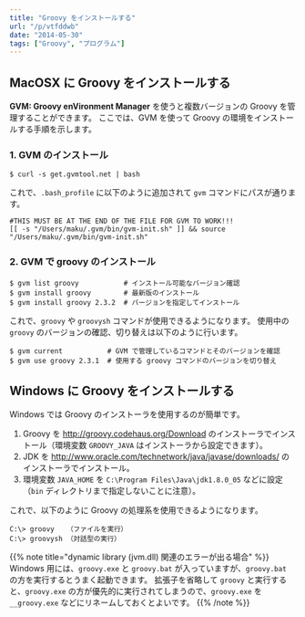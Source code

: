 ```yaml
---
title: "Groovy をインストールする"
url: "/p/vtfddwb"
date: "2014-05-30"
tags: ["Groovy", "プログラム"]
---
```


MacOSX に Groovy をインストールする
----

**GVM: Groovy enVironment Manager** を使うと複数バージョンの Groovy を管理することができます。
ここでは、GVM を使って Groovy の環境をインストールする手順を示します。

### 1. GVM のインストール

```
$ curl -s get.gvmtool.net | bash
```

これで、`.bash_profile` に以下のように追加されて `gvm` コマンドにパスが通ります。

```
#THIS MUST BE AT THE END OF THE FILE FOR GVM TO WORK!!!
[[ -s "/Users/maku/.gvm/bin/gvm-init.sh" ]] && source "/Users/maku/.gvm/bin/gvm-init.sh"
```

### 2. GVM で groovy のインストール

```
$ gvm list groovy           # インストール可能なバージョン確認
$ gvm install groovy        # 最新版のインストール
$ gvm install groovy 2.3.2  # バージョンを指定してインストール
```

これで、`groovy` や `groovysh` コマンドが使用できるようになります。
使用中の `groovy` のバージョンの確認、切り替えは以下のように行います。

```
$ gvm current           # GVM で管理しているコマンドとそのバージョンを確認
$ gvm use groovy 2.3.1  # 使用する groovy コマンドのバージョンを切り替え
```


Windows に Groovy をインストールする
----

Windows では Groovy のインストーラを使用するのが簡単です。

1. Groovy を http://groovy.codehaus.org/Download のインストーラでインストール（環境変数 `GROOVY_JAVA` はインストーラから設定できます）。
3. JDK を http://www.oracle.com/technetwork/java/javase/downloads/ のインストーラでインストール。
4. 環境変数 `JAVA_HOME` を `C:\Program Files\Java\jdk1.8.0_05` などに設定（`bin` ディレクトリまで指定しないことに注意）。

これで、以下のように Groovy の処理系を使用できるようになります。

```
C:\> groovy   （ファイルを実行）
C:\> groovysh （対話型の実行）
```

{{% note title="dynamic library (jvm.dll) 関連のエラーが出る場合" %}}
Windows 用には、`groovy.exe` と `groovy.bat` が入っていますが、`groovy.bat` の方を実行するとうまく起動できます。
拡張子を省略して `groovy` と実行すると、`groovy.exe` の方が優先的に実行されてしまうので、`groovy.exe` を `__groovy.exe` などにリネームしておくとよいです。
{{% /note %}}

